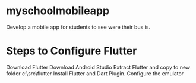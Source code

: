 # myschoolmobileapp
Develop a mobile app for students to see were their bus is.
# Steps to Configure Flutter
Download Flutter
Download Android Studio
Extract Flutter and copy to new folder c:\src\flutter
Install Flutter and Dart Plugin.
Configure the emulator 


